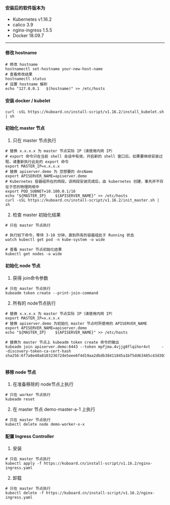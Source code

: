 ####  **安装后的软件版本为** 

*  Kubernetes v1.16.2 
  *  calico 3.9 
  *  nginx-ingress 1.5.5 
*  Docker 18.09.7 

------

#### 修改 hostname

```shell
# 修改 hostname
hostnamectl set-hostname your-new-host-name
# 查看修改结果
hostnamectl status
# 设置 hostname 解析
echo "127.0.0.1   $(hostname)" >> /etc/hosts
```

#### 安装 docker / kubelet

```shell
curl -sSL https://kuboard.cn/install-script/v1.16.2/install_kubelet.sh | sh
```

####  初始化 master 节点

1. 只在 master 节点执行

```shell
# 替换 x.x.x.x 为 master 节点实际 IP（请使用内网 IP）
# export 命令只在当前 shell 会话中有效，开启新的 shell 窗口后，如果要继续安装过程，请重新执行此处的 export 命令
export MASTER_IP=x.x.x.x
# 替换 apiserver.demo 为 您想要的 dnsName
export APISERVER_NAME=apiserver.demo
# Kubernetes 容器组所在的网段，该网段安装完成后，由 kubernetes 创建，事先并不存在于您的物理网络中
export POD_SUBNET=10.100.0.1/16
echo "${MASTER_IP}    ${APISERVER_NAME}" >> /etc/hosts
curl -sSL https://kuboard.cn/install-script/v1.16.2/init_master.sh | sh
```

 2. 检查 master 初始化结果

```shell
# 只在 master 节点执行

# 执行如下命令，等待 3-10 分钟，直到所有的容器组处于 Running 状态
watch kubectl get pod -n kube-system -o wide

# 查看 master 节点初始化结果
kubectl get nodes -o wide
```

#### 初始化 node 节点

1.  获得 join命令参数

```shell
# 只在 master 节点执行
kubeadm token create --print-join-command
```

2.  所有的 node节点执行

```shell
# 替换 x.x.x.x 为 master 节点实际 IP（请使用内网 IP）
export MASTER_IP=x.x.x.x
# 替换 apiserver.demo 为初始化 master 节点时所使用的 APISERVER_NAME
export APISERVER_NAME=apiserver.demo
echo "${MASTER_IP}    ${APISERVER_NAME}" >> /etc/hosts

# 替换为 master 节点上 kubeadm token create 命令的输出
kubeadm join apiserver.demo:6443 --token mpfjma.4vjjg8flqihor4vt     --discovery-token-ca-cert-hash sha256:6f7a8e40a810323672de5eee6f4d19aa2dbdb38411845a1bf5dd63485c43d303
 
```

#### 移除 node 节点

1.  在准备移除的 node节点上执行 

```shell
# 只在 worker 节点执行
kubeadm reset
```

2.  在 master 节点 demo-master-a-1 上执行 

```shell
# 只在 master 节点执行
kubectl delete node demo-worker-x-x
```

#### 配置 Ingress Controller

1. 安装

```shell
# 只在 master 节点执行
kubectl apply -f https://kuboard.cn/install-script/v1.16.2/nginx-ingress.yaml
```

2. 卸载

```shell
# 只在 master 节点执行
kubectl delete -f https://kuboard.cn/install-script/v1.16.2/nginx-ingress.yaml
```

